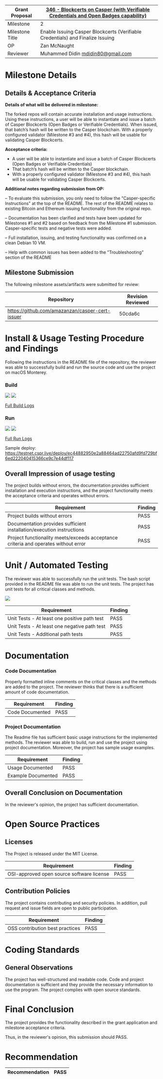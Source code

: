 Grant Proposal | [346 - Blockcerts on Casper (with Verifiable Credentials and Open Badges capability)](https://portal.devxdao.com/app/proposal/346)
------------ | -------------
Milestone | 2
Milestone Title | Enable Issuing Casper Blockcerts (Verifiable Credentials) and Finalize Issuing
OP | Zan McNaught
Reviewer | Muhammed Didin <mdidin80@gmail.com>

# Milestone Details

## Details & Acceptance Criteria

**Details of what will be delivered in milestone:**

The forked repos will contain accurate installation and usage instructions. Using these instructions, a user will be able to instantiate and issue a batch of Casper Blockcerts (Open Badges or Verifiable Credentials). When issued, that batch’s hash will be written to the Casper blockchain. With a properly configured validator (Milestone #3 and #4), this hash will be usable for validating Casper Blockcerts.

**Acceptance criteria:**

- A user will be able to instantiate and issue a batch of Casper Blockcerts (Open Badges or Verifiable Credentials)
- That batch’s hash will be written to the Casper blockchain.
- With a properly configured validator (Milestone #3 and #4), this hash will be usable for validating Casper Blockcerts.

**Additional notes regarding submission from OP:**

– To evaluate this submission, you only need to follow the "Casper-specific Instructions" at the top of the README. The rest of the README relates to existing Bitcoin and Ethereum issuing functionality from the original repo.

– Documentation has been clarified and tests have been updated for Milestones #1 and #2 based on feedback from the Milestone #1 submission. Casper-specific tests and negative tests were added.

– Full installation, issuing, and testing functionality was confirmed on a clean Debian 10 VM.

– Help with common issues has been added to the "Troubleshooting" section of the README

## Milestone Submission

The following milestone assets/artifacts were submitted for review:

Repository | Revision Reviewed
------------ | -------------
https://github.com/amazanzan/casper-cert-issuer | 50cda6c


# Install & Usage Testing Procedure and Findings

Following the instructions in the README file of the repository, the reviewer was able to successfully build and run the source code and use the project on macOS Monterey.

### Build
![](assets/build-1.png)
![](assets/build-2.png)

[Full Build Logs](assets/build-logs.txt)

### Run
![](assets/run-1.png)
![](assets/run-2.png)

[Full Run Logs](assets/run-logs.txt)

Sample deploy: https://testnet.cspr.live/deploy/ec44882950e2a88464ad22750afd9fd729bf6ed222040415366ce9c7e44df117

## Overall Impression of usage testing

The project builds without errors, the documentation provides sufficient installation and execution instructions, and the project functionality meets the acceptance criteria and operates without errors.

Requirement | Finding
------------ | -------------
Project builds without errors | PASS 
Documentation provides sufficient installation/execution instructions | PASS
Project functionality meets/exceeds acceptance criteria and operates without error | PASS

# Unit / Automated Testing

The reviewer was able to successfully run the unit tests. The bash script provided in the README file was able to run the unit tests. The project has unit tests for all critical classes and methods.

![](assets/tests.png)

Requirement | Finding
------------ | -------------
Unit Tests - At least one positive path test | PASS
Unit Tests - At least one negative path test | PASS
Unit Tests - Additional path tests | PASS

# Documentation

### Code Documentation

Properly formatted inline comments on the critical classes and the methods are added to the project. The reviewer thinks that there is a sufficient amount of code documentation.

Requirement | Finding
------------ | -------------
Code Documented | PASS

### Project Documentation

The Readme file has sufficient basic usage instructions for the implemented methods. The reviewer was able to build, run and use the project using project documentation. Moreover, the project has sample usage examples.


Requirement | Finding
------------ | -------------
Usage Documented | PASS 
Example Documented | PASS

## Overall Conclusion on Documentation

In the reviewer's opinion, the project has sufficient documentation. 

# Open Source Practices

## Licenses

The Project is released under the MIT License.

Requirement | Finding
------------ | -------------
OSI-approved open source software license | PASS

## Contribution Policies

The project contains contributing and security policies. In addition, pull request and issue fields are open to public participation.

Requirement | Finding
------------ | -------------
OSS contribution best practices | PASS

# Coding Standards

## General Observations

The project has well-structured and readable code. Code and project documentation is sufficient and they provide the necessary information to use the program. The project complies with open source standards.

# Final Conclusion

The project provides the functionality described in the grant application and milestone acceptance criteria. 

Thus, in the reviewer's opinion, this submission should PASS.

# Recommendation

Recommendation | PASS
------------ | -------------

